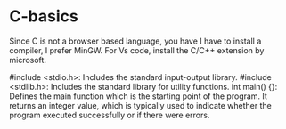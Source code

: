 # C-basics

Since C is not a browser based language, you have I have to install a compiler, I prefer MinGW.
For Vs code, install the C/C++ extension by microsoft.

#include <stdio.h>: Includes the standard input-output library.
#include <stdlib.h>: Includes the standard library for utility functions.
int main() {}: Defines the main function which is the starting point of the program. It returns an integer value, which is typically used to indicate whether the program executed successfully or if there were errors.